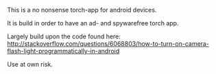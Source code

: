 This is a no nonsense torch-app for android devices.

It is build in order to have an ad- and spywarefree torch app.

Largely build upon the code found here:
http://stackoverflow.com/questions/6068803/how-to-turn-on-camera-flash-light-programmatically-in-android

Use at own risk.




